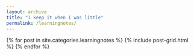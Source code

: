 ```yaml
---
layout: archive
title: "I keep it when I was little"
permalink: /learningnotes/
---
```


<div class="tiles">
{% for post in site.categories.learningnotes %}
	{% include post-grid.html %}
{% endfor %}
</div><!-- /.tiles -->
